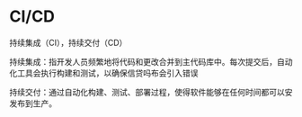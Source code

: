 # CI/CD

持续集成（CI），持续交付（CD）

持续集成：指开发人员频繁地将代码和更改合并到主代码库中。每次提交后，自动化工具会执行构建和测试，以确保信贷吗布会引入错误

持续交付：通过自动化构建、测试、部署过程，使得软件能够在任何时间都可以安发布到生产。

